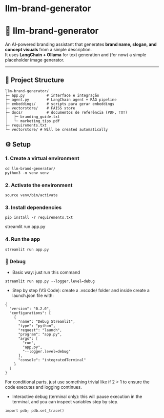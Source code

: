 # llm-brand-generator

# 🤖 llm-brand-generator

An AI-powered branding assistant that generates **brand name, slogan, and concept visuals** from a simple description.  
It uses **LangChain + Ollama** for text generation and (for now) a simple placeholder image generator.  

---

## 📂 Project Structure

```
llm-brand-generator/
├─ app.py          # interface e integração
├─ agent.py        # LangChain agent + RAG pipeline
├─ embeddings/     # scripts para gerar embeddings
├─ vectorstore/    # FAISS store        
├─ docs/           # documentos de referência (PDF, TXT)
│   ├─ branding_guide.txt
│   └─ marketing_tips.pdf
├─ requirements.txt
└─ vectorstore/ # Will be created automatically

```

## ⚙️ Setup

### 1. Create a virtual environment

```
cd llm-brand-generator/
python3 -m venv venv
```

### 2. Activate the environment

```
source venv/bin/activate
```

### 3. Install dependencies

```
pip install -r requirements.txt
```
streamlit run app.py

### 4. Run the app

```
streamlit run app.py
```

### 🐞 Debug

- Basic way: just run this command

```
streamlit run app.py --logger.level=debug

```

- Step by step (VS Code): create a .vscode/ folder and inside create a launch.json file with:

```
{
  "version": "0.2.0",
  "configurations": [
    {
      "name": "Debug Streamlit",
      "type": "python",
      "request": "launch",
      "program": "app.py",
      "args": [
        "run",
        "app.py",
        "--logger.level=debug"
      ],
      "console": "integratedTerminal"
    }
  ]
}
```

For conditional parts, just use something trivial like if 2 > 1 to ensure the code executes and logging continues.

- Interactive debug (terminal only): this will pause execution in the terminal, and you can inspect variables step by step.

```
import pdb; pdb.set_trace()
```